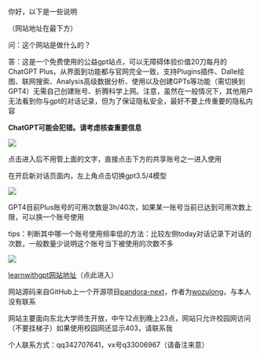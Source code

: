 你好，以下是一些说明

（网站地址在最下方）

问：这个网站是做什么的？

答：这是一个免费使用的公益gpt站点，可以无障碍体验价值20刀每月的ChatGPT Plus，从界面到功能都与官网完全一致，支持Plugins插件、Dalle绘图、联网搜索、Analysis高级数据分析、使用以及创建GPTs等功能（需切换到GPT4）无需自己创建账号、折腾科学上网。注意，虽然在一般情况下，其他用户无法看到你与gpt的对话记录，但为了保证隐私安全，最好不要上传重要的隐私内容

**ChatGPT可能会犯错。请考虑核查重要信息**

![](https://pic.imgdb.cn/item/657eb68dc458853aefdd8717.png)

点击进入后不用管上面的文字，直接点击下方的共享账号之一进入使用

在开启新对话页面内，左上角点击切换gpt3.5/4模型

![](https://pic.imgdb.cn/item/657eb47dc458853aefd6037c.jpg)

GPT4目前Plus账号的可用次数是3h/40次，如果某一账号当前已达到可用次数上限，可以换一个账号使用

tips：判断其中哪一个账号使用频率低的方法：比较左侧today对话记录下对话的次数，一般数量少说明这个账号当下被使用的次数不多

![](https://pic.imgdb.cn/item/657eb5f2c458853aefdb5f56.png)

[learnwithgpt网站地址](https://neu.learnwithgpt.club/shared.html)（点此进入）

网站源码来自GitHub上一个开源项目[pandora-next](https://github.com/pandora-next/deploy)，作者为[wozulong](https://github.com/wozulong)，与本人没有联系

网站主要面向东北大学师生开放，中午12点到晚上23点，网站只允许校园网访问（不要挂梯子）如果使用校园网还显示403，请联系我

个人联系方式：qq342707641，vx号q33006967（请备注来意）

